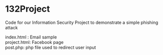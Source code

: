 # 132Project
Code for our Information Security Project to demonstrate a simple phishing attack

index.html : Email sample  
project.html: Facebook page  
post.php: php file used to redirect user input
